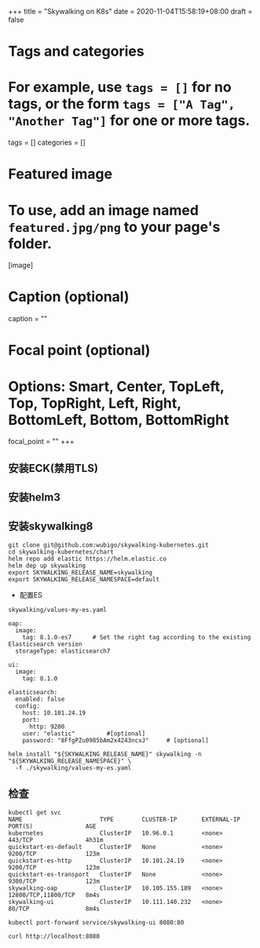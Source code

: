 +++
title = "Skywalking on K8s"
date = 2020-11-04T15:58:19+08:00
draft = false

# Tags and categories
# For example, use `tags = []` for no tags, or the form `tags = ["A Tag", "Another Tag"]` for one or more tags.
tags = []
categories = []

# Featured image
# To use, add an image named `featured.jpg/png` to your page's folder. 
[image]
  # Caption (optional)
  caption = ""

  # Focal point (optional)
  # Options: Smart, Center, TopLeft, Top, TopRight, Left, Right, BottomLeft, Bottom, BottomRight
  focal_point = ""
+++


## 安装ECK(禁用TLS)

[](/post/elastic-cloud-on-k8s/)

## 安装helm3

## 安装skywalking8

```
git clone git@github.com:wubigo/skywalking-kubernetes.git
cd skywalking-kubernetes/chart
helm repo add elastic https://helm.elastic.co
helm dep up skywalking
export SKYWALKING_RELEASE_NAME=skywalking
export SKYWALKING_RELEASE_NAMESPACE=default  
```

- 配置ES

`skywalking/values-my-es.yaml`


```
oap:
  image:
    tag: 8.1.0-es7      # Set the right tag according to the existing Elasticsearch version
  storageType: elasticsearch7

ui:
  image:
    tag: 8.1.0

elasticsearch:
  enabled: false
  config:               
    host: 10.101.24.19
    port:
      http: 9200
    user: "elastic"         #[optional]
    password: "8FfgPZu0985bAm2x4243ncxJ"     # [optional]
```


```
helm install "${SKYWALKING_RELEASE_NAME}" skywalking -n "${SKYWALKING_RELEASE_NAMESPACE}" \
  -f ./skywalking/values-my-es.yaml

```

## 检查

```
kubectl get svc
NAME                      TYPE        CLUSTER-IP       EXTERNAL-IP   PORT(S)               AGE
kubernetes                ClusterIP   10.96.0.1        <none>        443/TCP               4h31m
quickstart-es-default     ClusterIP   None             <none>        9200/TCP              123m
quickstart-es-http        ClusterIP   10.101.24.19     <none>        9200/TCP              123m
quickstart-es-transport   ClusterIP   None             <none>        9300/TCP              123m
skywalking-oap            ClusterIP   10.105.155.189   <none>        12800/TCP,11800/TCP   8m4s
skywalking-ui             ClusterIP   10.111.140.232   <none>        80/TCP                8m4s

```



```
kubectl port-forward service/skywalking-ui 8080:80

curl http://localhost:8080
```

